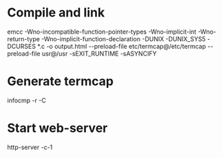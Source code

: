 Compile and link
================
emcc -Wno-incompatible-function-pointer-types -Wno-implicit-int -Wno-return-type -Wno-implicit-function-declaration -DUNIX -DUNIX_SYS5 -DCURSES *.c -o output.html --preload-file etc/termcap@/etc/termcap --preload-file usr@/usr -sEXIT_RUNTIME -sASYNCIFY


Generate termcap
================
infocmp -r -C

Start web-server
================
http-server -c-1
